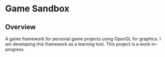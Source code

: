# Game Sandbox
## Overview
A game framework for personal game projects using OpenGL for graphics. I am developing 
this framework as a learning tool. This project is a work-in-progress. 
